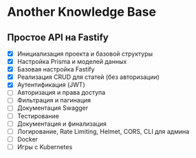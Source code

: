 # Another Knowledge Base

## Простое API на Fastify

- [x] Инициализация проекта и базовой структуры
- [x] Настройка Prisma и моделей данных
- [x] Базовая настройка Fastify
- [x] Реализация CRUD для статей (без авторизации)
- [x] Аутентификация (JWT)
- [ ] Авторизация и права доступа
- [ ] Фильтрация и пагинация
- [ ] Документация Swagger
- [ ] Тестирование
- [ ] Документация и финализация
- [ ] Логирование, Rate Limiting, Helmet, CORS, CLI для админа
- [ ] Docker
- [ ] Игры с Kubernetes
